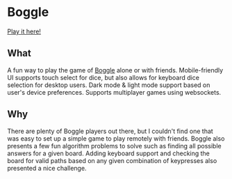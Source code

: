 # Boggle

[Play it here!](https://bogle.netlify.app)

## What

A fun way to play the game of [Boggle](https://en.wikipedia.org/wiki/Boggle) alone or with friends. Mobile-friendly UI supports touch select for dice, but also allows for keyboard dice selection for desktop users. Dark mode & light mode support based on user's device preferences. Supports multiplayer games using websockets.

## Why

There are plenty of Boggle players out there, but I couldn't find one that was easy to set up a simple game to play remotely with friends. Boggle also presents a few fun algorithm problems to solve such as finding all possible answers for a given board. Adding keyboard support and checking the board for valid paths based on any given combination of keypresses also presented a nice challenge.
